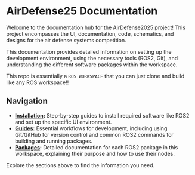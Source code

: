 # AirDefense25 Documentation

Welcome to the documentation hub for the AirDefense2025 project! This project encompasses the UI, documentation, code, schematics, and designs for the air defense systems competition.

This documentation provides detailed information on setting up the development environment, using the necessary tools (ROS2, Git), and understanding the different software packages within the workspace.

This repo is essentially a `ROS WORKSPACE` that you can just clone and build like any ROS workspace!!

## Navigation

* **[Installation](./installation/README.md):** Step-by-step guides to install required software like ROS2 and set up the specific UI environment.
* **[Guides](./guides/README.md):** Essential workflows for development, including using Git/GitHub for version control and common ROS2 commands for building and running packages.
* **[Packages](./packages/README.md):** Detailed documentation for each ROS2 package in this workspace, explaining their purpose and how to use their nodes.

Explore the sections above to find the information you need.
